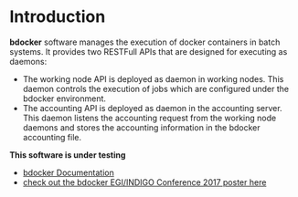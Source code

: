 # Introduction

**bdocker** software manages the execution of docker containers in batch systems.
It provides two RESTFull APIs that are designed for executing as daemons:
* The working node API is deployed as daemon in working nodes.
 This daemon controls the execution of jobs which are configured under the bdocker environment.
* The accounting API is deployed as daemon in the accounting server.
This daemon listens the accounting request from the working node daemons and stores the accounting information
in the bdocker accounting file.

**This software is under testing**

* [bdocker Documentation](https://www.gitbook.com/book/indigo-dc/bdocker)
* [check out the bdocker EGI/INDIGO Conference 2017 poster here](http://www.lip.pt/~lalves/EGI-INDIGO2017.pdf)
